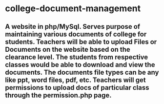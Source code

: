 # college-document-management
A website in php/MySql. Serves purpose of maintaining various documents of college for students. 
Teachers will be able to upload Files or Documents on the website based on the clearance level.
The students from respective classes would be able to download and view the documents.
The documents file types can be any like ppt, word files, pdf, etc.
Teachers will get permissions to upload docs of particular class through the permission.php page.
--------------------------------------------------------------------------------------------------
